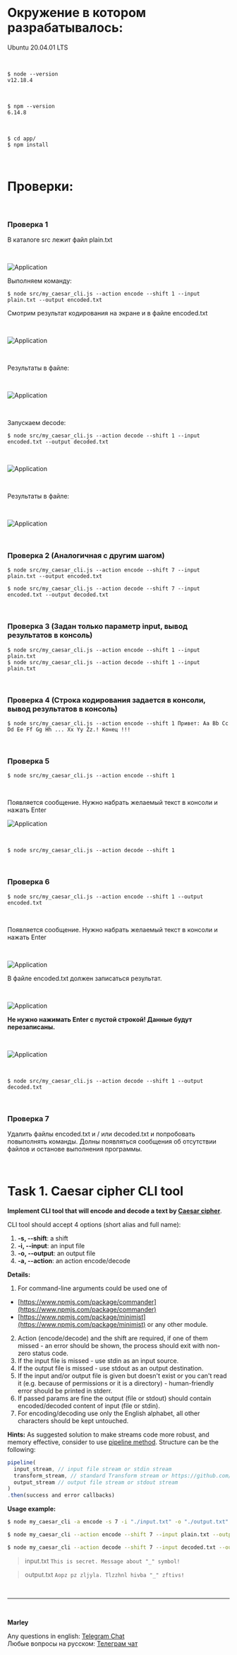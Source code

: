 <br/>

# Окружение в котором разрабатывалось:

Ubuntu 20.04.01 LTS

<br/>

    $ node --version
    v12.18.4

<br/>

    $ npm --version
    6.14.8

<br/>

    $ cd app/
    $ npm install

<br/>

# Проверки:

<br/>

### Проверка 1

В каталоге src лежит файл plain.txt

<br/>

![Application](/img/check-01-01.png?raw=true)

Выполняем команду:

    $ node src/my_caesar_cli.js --action encode --shift 1 --input plain.txt --output encoded.txt

Смотрим результат кодирования на экране и в файле encoded.txt

<br/>

![Application](/img/check-01-02.png?raw=true)

<br/>

Результаты в файле:

<br/>

![Application](/img/check-01-03.png?raw=true)

<br/>

Запускаем decode:

    $ node src/my_caesar_cli.js --action decode --shift 1 --input encoded.txt --output decoded.txt

<br/>

![Application](/img/check-01-04.png?raw=true)

<br/>

Результаты в файле:

<br/>

![Application](/img/check-01-04.png?raw=true)

<br/>

### Проверка 2 (Аналогичная с другим шагом)

    $ node src/my_caesar_cli.js --action encode --shift 7 --input plain.txt --output encoded.txt

    $ node src/my_caesar_cli.js --action decode --shift 7 --input encoded.txt --output decoded.txt

<br/>

### Проверка 3 (Задан только параметр input, вывод результатов в консоль)

    $ node src/my_caesar_cli.js --action encode --shift 1 --input plain.txt
    $ node src/my_caesar_cli.js --action decode --shift 1 --input plain.txt

<br/>

### Проверка 4 (Строка кодирования задается в консоли, вывод результатов в консоль)

    $ node src/my_caesar_cli.js --action encode --shift 1 Привет: Aa Bb Cc Dd Ee Ff Gg Hh ... Xx Yy Zz.! Конец !!!

<br/>

### Проверка 5

    $ node src/my_caesar_cli.js --action encode --shift 1

<br/>

Появляется сообщение. Нужно набрать желаемый текст в консоли и нажать Enter

![Application](/img/check-05-01.png?raw=true)

<br/>

    $ node src/my_caesar_cli.js --action decode --shift 1

<br/>

### Проверка 6

    $ node src/my_caesar_cli.js --action encode --shift 1 --output encoded.txt

<br/>

Появляется сообщение. Нужно набрать желаемый текст в консоли и нажать Enter

<br/>

![Application](/img/check-06-01.png?raw=true)

В файле encoded.txt должен записаться результат.

<br/>

![Application](/img/check-06-01.png?raw=true)

**Не нужно нажимать Enter с пустой строкой! Данные будут перезаписаны.**

<br/>

![Application](/img/check-06-02.png?raw=true)

<br/>

    $ node src/my_caesar_cli.js --action decode --shift 1 --output decoded.txt

<br/>

### Проверка 7

Удалить файлы encoded.txt и / или decoded.txt и попробовать повыполнять команды. Долны появляться сообщения об отсутствии файлов и останове выполнения программы.

<br/>

# Task 1. Caesar cipher CLI tool

**Implement CLI tool that will encode and decode a text by [Caesar cipher](https://en.wikipedia.org/wiki/Caesar_cipher)**.

CLI tool should accept 4 options (short alias and full name):

1.  **-s, --shift**: a shift
2.  **-i, --input**: an input file
3.  **-o, --output**: an output file
4.  **-a, --action**: an action encode/decode

**Details:**

1. For command-line arguments could be used one of

- [https://www.npmjs.com/package/commander](https://www.npmjs.com/package/commander)
- [https://www.npmjs.com/package/minimist](https://www.npmjs.com/package/minimist)
  or any other module.

2. Action (encode/decode) and the shift are required, if one of them missed - an error should be shown, the process should exit with non-zero status code.
3. If the input file is missed - use stdin as an input source.
4. If the output file is missed - use stdout as an output destination.
5. If the input and/or output file is given but doesn't exist or you can't read it (e.g. because of permissions or it is a directory) - human-friendly error should be printed in stderr.
6. If passed params are fine the output (file or stdout) should contain encoded/decoded content of input (file or stdin).
7. For encoding/decoding use only the English alphabet, all other characters should be kept untouched.

**Hints:**
As suggested solution to make streams code more robust, and memory effective, consider to use [pipeline method](https://nodejs.org/api/stream.html#stream_stream_pipeline_streams_callback).
Structure can be the following:

```javascript
pipeline(
  input_stream, // input file stream or stdin stream
  transform_stream, // standard Transform stream or https://github.com/rvagg/through2
  output_stream // output file stream or stdout stream
)
.then(success and error callbacks)
```

**Usage example:**

```bash
$ node my_caesar_cli -a encode -s 7 -i "./input.txt" -o "./output.txt"
```

```bash
$ node my_caesar_cli --action encode --shift 7 --input plain.txt --output encoded.txt
```

```bash
$ node my_caesar_cli --action decode --shift 7 --input decoded.txt --output plain.txt
```

> input.txt
> `This is secret. Message about "_" symbol!`

> output.txt
> `Aopz pz zljyla. Tlzzhnl hivba "_" zftivs!`

<br/>

---

<br/>

**Marley**

Any questions in english: <a href="https://jsdev.org/chat/">Telegram Chat</a>  
Любые вопросы на русском: <a href="https://jsdev.ru/chat/">Телеграм чат</a>
